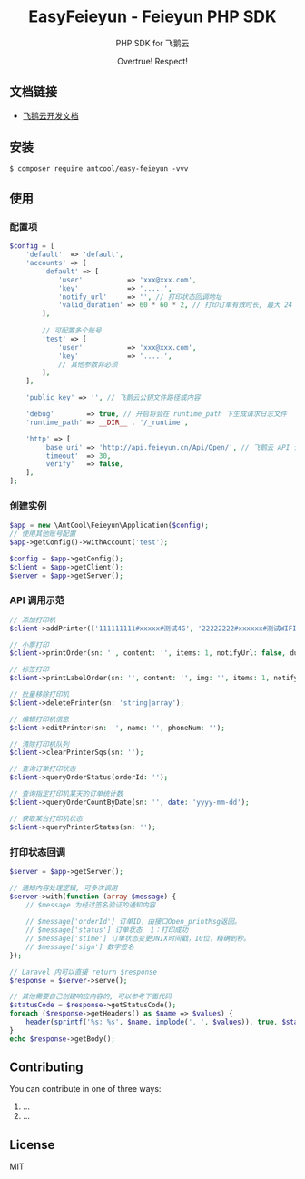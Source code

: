 <h1 align="center"> EasyFeieyun - Feieyun PHP SDK </h1>

<p align="center"> PHP SDK for 飞鹅云</p>
<p align="center">Overtrue! Respect!</p>

## 文档链接

- [飞鹅云开发文档](http://help.feieyun.com/document.php)

## 安装

```shell
$ composer require antcool/easy-feieyun -vvv
```

## 使用

### 配置项

```php
$config = [
    'default'  => 'default',
    'accounts' => [
        'default' => [
            'user'           => 'xxx@xxx.com',
            'key'            => '.....',
            'notify_url'     => '', // 打印状态回调地址
            'valid_duration' => 60 * 60 * 2, // 打印订单有效时长, 最大 24 小时
        ],
        
        // 可配置多个账号
        'test' => [
            'user'           => 'xxx@xxx.com',
            'key'            => '.....',
            // 其他参数非必须
        ],
    ],

    'public_key' => '', // 飞鹅云公钥文件路径或内容

    'debug'        => true, // 开启将会在 runtime_path 下生成请求日志文件
    'runtime_path' => __DIR__ . '/_runtime',

    'http' => [
        'base_uri' => 'http://api.feieyun.cn/Api/Open/', // 飞鹅云 API 请求 URL
        'timeout'  => 30,
        'verify'   => false,
    ],
];

```

### 创建实例

```php
$app = new \AntCool\Feieyun\Application($config);
// 使用其他账号配置
$app->getConfig()->withAccount('test');

$config = $app->getConfig();
$client = $app->getClient();
$server = $app->getServer();
```

### API 调用示范

```php
// 添加打印机
$client->addPrinter(['111111111#xxxxx#测试4G', '22222222#xxxxxx#测试WIFI',])

// 小票打印
$client->printOrder(sn: '', content: '', items: 1, notifyUrl: false, duration: false);

// 标签打印
$client->printLabelOrder(sn: '', content: '', img: '', items: 1, notifyUrl: false, duration: false)

// 批量移除打印机
$client->deletePrinter(sn: 'string|array');

// 编辑打印机信息
$client->editPrinter(sn: '', name: '', phoneNum: '');

// 清除打印机队列
$client->clearPrinterSqs(sn: '');

// 查询订单打印状态
$client->queryOrderStatus(orderId: '');

// 查询指定打印机某天的订单统计数
$client->queryOrderCountByDate(sn: '', date: 'yyyy-mm-dd');

// 获取某台打印机状态
$client->queryPrinterStatus(sn: '');
```

### 打印状态回调

```php
$server = $app->getServer();

// 通知内容处理逻辑, 可多次调用
$server->with(function (array $message) {
    // $message 为经过签名验证的通知内容
    
    // $message['orderId'] 订单ID，由接口Open_printMsg返回。
    // $message['status'] 订单状态 	1：打印成功
    // $message['stime'] 订单状态变更UNIX时间戳，10位，精确到秒。
    // $message['sign'] 数字签名
});

// Laravel 内可以直接 return $response
$response = $server->serve();

// 其他需要自己创建响应内容的, 可以参考下面代码
$statusCode = $response->getStatusCode();
foreach ($response->getHeaders() as $name => $values) {
    header(sprintf('%s: %s', $name, implode(', ', $values)), true, $statusCode);
}
echo $response->getBody();
```

## Contributing

You can contribute in one of three ways:

1. ...
2. ...

## License

MIT
